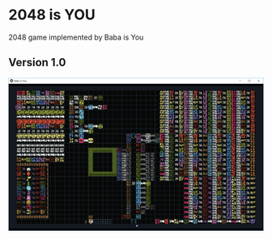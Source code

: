 # 2048 is YOU
2048 game implemented by Baba is You

## Version 1.0
![2048 is you Version 1.0](/ver-1.0.png)
